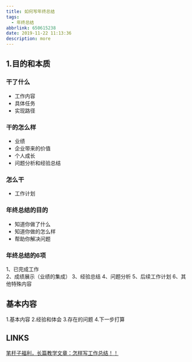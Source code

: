 ```yaml
---
title: 如何写年终总结
tags:
  - 年终总结
abbrlink: 650615238
date: 2019-11-22 11:13:36
description: more
---
```


## 1.目的和本质

### 干了什么

* 工作内容
* 具体任务
* 实现路径

### 干的怎么样

* 业绩
* 企业带来的价值
* 个人成长
* 问题分析和经验总结

### 怎么干

* 工作计划

### 年终总结的目的

* 知道你做了什么
* 知道你做的怎么样
* 帮助你解决问题

### 年终总结的6项

1、已完成工作  
2、成绩展示（业绩的集成）
3、经验总结
4、问题分析
5、后续工作计划
6、其他特殊内容

## 基本内容
1.基本内容
2.经验和体会
3.存在的问题
4.下一步打算

## LINKS
[笔杆子福利，长篇教学文章：怎样写工作总结！！](https://zhuanlan.zhihu.com/p/86731815)  
